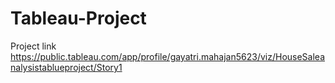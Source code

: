 # Tableau-Project
Project link
https://public.tableau.com/app/profile/gayatri.mahajan5623/viz/HouseSaleanalysistablueproject/Story1
